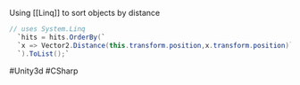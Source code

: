 Using [[Linq]] to sort objects by distance
```C#
// uses System.Linq
  `hits = hits.OrderBy(`
  `x => Vector2.Distance(this.transform.position,x.transform.position)`
  `).ToList();`
  ```
  
  #Unity3d #CSharp 